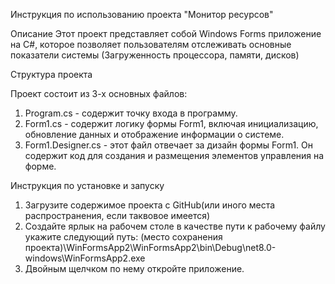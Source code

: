 Инструкция по использованию проекта "Монитор ресурсов"

Описание
Этот проект представляет собой Windows Forms приложение на C#, которое позволяет пользователям отслеживать основные показатели системы (Загруженность процессора, памяти, дисков)

Структура проекта

Проект состоит из 3-х основных файлов:
1. Program.cs - содержит точку входа в программу.
2. Form1.cs - содержит логику формы Form1, включая инициализацию, обновление данных и отображение информации о системе.
3. Form1.Designer.cs - этот файл отвечает за дизайн формы Form1. Он содержит код для создания и размещения элементов управления на форме.

Инструкция по установке и запуску

1. Загрузите содержимое проекта с GitHub(или иного места распространения, если таквовое имеется)
2. Создайте ярлык на рабочем столе в качестве пути к рабочему файлу укажите следующий путь: \(место сохранения проекта)\WinFormsApp2\WinFormsApp2\bin\Debug\net8.0-windows\WinFormsApp2.exe
3. Двойным щелчком по нему откройте приложение.
